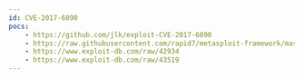 ```yaml
---
id: CVE-2017-6090
pocs:
    - https://github.com/jlk/exploit-CVE-2017-6090
    - https://raw.githubusercontent.com/rapid7/metasploit-framework/master/modules/exploits/unix/webapp/phpcollab_upload_exec.rb
    - https://www.exploit-db.com/raw/42934
    - https://www.exploit-db.com/raw/43519
---
```

